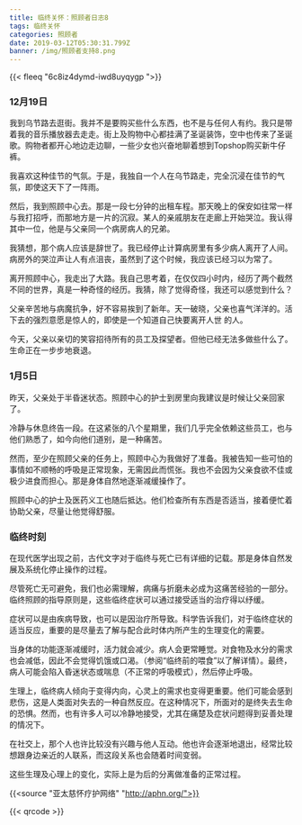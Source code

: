```yaml
---
title: 临终关怀：照顾者日志8
tags: 临终关怀
categories: 照顾者
date: 2019-03-12T05:30:31.799Z
banner: /img/照顾者支持8.png
---
```

{{< fleeq "6c8iz4dymd-iwd8uyqygp ">}}

### 12月19日

我到乌节路去逛街。我并不是要购买些什么东西，也不是与任何人有约。我只是带着我的音乐播放器去走走。街上及购物中心都挂满了圣诞装饰，空中也传来了圣诞歌。购物者都开心地边走边聊，一些少女也兴奋地聊着想到Topshop购买新牛仔裤。

我喜欢这种佳节的气氛。于是，我独自一个人在乌节路走，完全沉浸在佳节的气氛，即使这天下了一阵雨。

然后，我到照顾中心去。那是一段七分钟的出租车程。那天晚上的保安如往常一样与我打招呼，而那地方是一片的沉寂。某人的亲戚朋友在走廊上开始哭泣。我认得其中一位，他是与父亲同一个病房病人的兄弟。

我猜想，那个病人应该是辞世了。我已经停止计算病房里有多少病人离开了人间。病房外的哭泣声让人有点沮丧，虽然到了这个时候，我应该已经习以为常了。

离开照顾中心，我走出了大路。我自己思考着，在仅仅四小时内，经历了两个截然不同的世界，真是一种奇怪的经历。我猜，除了觉得奇怪，我还可以感觉到什么？

父亲辛苦地与病魔抗争，好不容易挨到了新年。天一破晓，父亲也喜气洋洋的。活下去的强烈意愿是惊人的，即使是一个知道自己快要离开人世 的人。

今天，父亲以亲切的笑容招待所有的员工及探望者。但他已经无法多做些什么了。生命正在一步步地衰退。

### 1月5日

昨天，父亲处于半昏迷状态。照顾中心的护士到房里向我建议是时候让父亲回家了。

冷静与休息终告一段。在这紧张的八个星期里，我们几乎完全依赖这些员工，也与他们熟悉了，如今向他们道别，是一种痛苦。

然而，至少在照顾父亲的任务上，照顾中心为我做好了准备。我被告知一些可怕的事情如不顺畅的呼吸是正常现象，无需因此而慌张。我也不会因为父亲食欲不佳或极少进食而担心。那是身体自然地逐渐减缓操作了。

照顾中心的护士及医药义工也随后抵达。他们检查所有东西是否适当，接着便忙着协助父亲，尽量让他觉得舒服。

### 临终时刻
在现代医学出现之前，古代文字对于临终与死亡已有详细的记载。那是身体自然发展及系统化停止操作的过程。

尽管死亡无可避免，我们也必需理解，病痛与折磨未必成为这痛苦经验的一部分。临终照顾的指导原则是，这些临终症状可以通过接受适当的治疗得以纾缓。

症状可以是由疾病导致，也可以是因治疗所导致。科学告诉我们，对于临终症状的适当反应，重要的是尽量去了解与配合此时体内所产生的生理变化的需要。

当身体的功能逐渐减缓时，活力就会减少。病人会更常睡觉。对食物及水分的需求也会减低，因此不会觉得饥饿或口渴。（参阅“临终前的喂食”以了解详情）。最终，病人可能会陷入昏迷状态或喘息（不正常的呼吸模式），然后停止呼吸。

生理上，临终病人倾向于变得内向，心灵上的需求也变得更重要。他们可能会感到悲伤，这是人类面对失去的一种自然反应。在这种情况下，所面对的是终失去生命的恐惧。然而，也有许多人可以冷静地接受，尤其在痛楚及症状问题得到妥善处理的情况下。

在社交上，那个人也许比较没有兴趣与他人互动。他也许会逐渐地退出，经常比较想跟身边亲近的人联系，而这段关系也会随着时间变弱。

这些生理及心理上的变化，实际上是为后的分离做准备的正常过程。



{{<source "亚太慈怀疗护网络" "http://aphn.org/">}} 

{{< qrcode >}}
